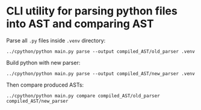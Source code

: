 # CLI utility for parsing python files into AST and comparing AST

Parse all `.py` files inside `.venv` directory:

`../cpython/python main.py parse --output compiled_AST/old_parser .venv`

Build python with new parser:

`../cpython/python main.py parse --output compiled_AST/new_parser .venv`

Then compare produced ASTs:

`../cpython/python main.py compare compiled_AST/old_parser compiled_AST/new_parser`
